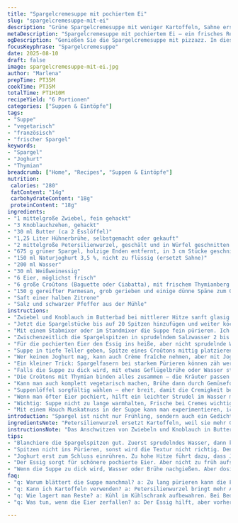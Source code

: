 ```yaml
---
title: "Spargelcremesuppe mit pochiertem Ei"
slug: "spargelcremesuppe-mit-ei"
description: "Grüne Spargelcremesuppe mit weniger Kartoffeln, Sahne ersetzt durch Joghurt und extra Croûtons mit frischem Thymian. Zwiebeln und Knoblauch angeschwitzt, dann Hühnerbrühe und Sellerie hinzugefügt, Spargelstücke bis kurz gar gekocht. Suppe püriert, durch ein Sieb gestrichen, damit samtig. Spargelköpfe extra geblancht, pochierte Eier mit Essig, cremige Joghurtsuppe, würziger Parmesan sorgt für Tiefe. Perfekte Textur durch Kontrolle der Garzeit und Hitzeregulierung. Würzig, cremig, mit knackigen Croutons und einem Hauch Zitrone als Twist."
metaDescription: "Spargelcremesuppe mit pochiertem Ei – ein frisches Rezept voller Aromen. Perfekte Kombination von cremiger Suppe und knackigen Croûtons."
ogDescription: "Genießen Sie die Spargelcremesuppe mit pizzazz. In dieser himmlischen Suppe trifft frischer Spargel auf die Leichtigkeit von Joghurt und das Aroma von Thymian."
focusKeyphrase: "Spargelcremesuppe"
date: 2025-08-10
draft: false
image: spargelcremesuppe-mit-ei.jpg
author: "Marlena"
prepTime: PT35M
cookTime: PT35M
totalTime: PT1H10M
recipeYield: "6 Portionen"
categories: ["Suppen & Eintöpfe"]
tags:
- "Suppe"
- "vegetarisch"
- "französisch"
- "frischer Spargel"
keywords:
- "Spargel"
- "Joghurt"
- "Thymian"
breadcrumb: ["Home", "Recipes", "Suppen & Eintöpfe"]
nutrition: 
 calories: "280"
 fatContent: "14g"
 carbohydrateContent: "18g"
 proteinContent: "18g"
ingredients:
- "1 mittelgroße Zwiebel, fein gehackt"
- "3 Knoblauchzehen, gehackt"
- "30 ml Butter (ca 2 Esslöffel)"
- "1,25 Liter Hühnerbrühe, selbstgemacht oder gekauft"
- "2 mittelgroße Petersilienwurzel, geschält und in Würfel geschnitten (ersetzt Kartoffeln)"
- "675 g grüner Spargel, holzige Enden entfernt, in 3 cm Stücke geschnitten (Spargelspitzen separat lassen)"
- "150 ml Naturjoghurt 3,5 %, nicht zu flüssig (ersetzt Sahne)"
- "200 ml Wasser"
- "30 ml Weißweinessig"
- "6 Eier, möglichst frisch"
- "6 große Croûtons (Baguette oder Ciabatta), mit frischem Thymianberg grob bestreut und geröstet"
- "150 g gereifter Parmesan, grob gerieben und einige dünne Späne zum Garnieren"
- "Saft einer halben Zitrone"
- "Salz und schwarzer Pfeffer aus der Mühle"
instructions:
- "Zwiebel und Knoblauch im Butterbad bei mittlerer Hitze sanft glasig dünsten, nicht zu braun werden lassen, sonst bitter. Geduld zahlt sich aus. Dann die Brühe, Wasser und Petersilienwurzelwürfel dazu, kräftig aufkochen. Blubbern lassen, bis die Wurzel weich, aber nicht zerfallen ist; mit der Gabel prüfen."
- "Jetzt die Spargelstücke bis auf 20 Spitzen hinzufügen und weiter köcheln lassen. In etwa 8 Minuten sollten sie zart, aber immer noch bissfest sein. Achtung, keine Schwäche zeigen, sonst wird die Suppe wässrig."
- "Mit einem Stabmixer oder im Standmixer die Suppe fein pürieren. Ich streiche sie gern durch ein feines Sieb, das macht die Textur richtig elegant und vermeidet die Fasern der Spargel. Dann Joghurt und Parmesan einrühren, nicht mehr kochen lassen, sonst gerinnt der Joghurt. Abschmecken mit Salz, Pfeffer und einem Spritzer Zitronensaft."
- "Zwischenzeitlich die Spargelspitzen in sprudelndem Salzwasser 2 bis 3 Minuten blanchieren. Es muss noch knackig sein, aber angenehm zart. Anschließend sofort in Eiswasser abschrecken – so bleiben Farbe und Biss erhalten."
- "Für die pochierten Eier den Essig ins heiße, aber nicht sprudelnde Wasser geben. Drei Eier nacheinander vorsichtig in kleinen Schälchen aufschlagen und sofort ins Wasser gleiten lassen, damit sie ihre Form behalten. Ca 3 Minuten für weiche, leicht fließende Eigelbe. Mit einem Schaumlöffel vorsichtig herausnehmen und auf Küchenpapier abtropfen lassen."
- "Suppe in tiefe Teller geben, Spitze eines Croûtons mittig platzieren. Ei sanft drauflegen, mit Spargelspitzen und Parmesanchips garnieren. Frischer Thymian kann noch ein bisschen Aroma geben."
- "Wer keinen Joghurt mag, kann auch Crème fraîche nehmen, aber mit Joghurt bekommt man eine frische Note. Petersilienwurzel gibt mehr Eigengeschmack als Kartoffel. Zitrone gibt die richtige Säure, der Essig beim Eier pochieren sorgt für gute Form, aber nicht übertreiben."
- "Ein kleiner Trick: Spargelfasern bei starkem Pürieren können zäh werden. Deswegen erst mixen, dann sieben! Und beim Pochieren die Eier nicht zu früh aufschlagen, sonst verläuft das Weiße."
- "Falls die Suppe zu dick wird, mit etwas Geflügelbrühe oder Wasser strecken, immer nur wenig, sonst verliert sie ihren Geschmack. Nachwürzen zuletzt, Parmesan gibt Salz ab."
- "Die Croûtons mit Thymian binden alles zusammen – die Kräuter passen toll zu Spargel. Rösten auf Mittelhitze, nicht zu dunkel, sonst wirds bitter und zerstört den Geschmack."
- "Kann man auch komplett vegetarisch machen, Brühe dann durch Gemüsefond ersetzen, Parmesan bleibt, viel Geschmack aus der Petersilienwurzel & Kräutern."
- "Suppenlöffel sorgfältig wählen – eher breit, damit die Cremigkeit besser zur Geltung kommt."
- "Wenn man öfter Eier pochiert, hilft ein leichter Strudel im Wasser mit dem Kochlöffel, Eier bleiben kompakter. Der Essig ist nicht nur für die Form, sondern mildert auch den Geruch ab."
- "Wichtig: Suppe nicht zu lange warmhalten, Frische bei Cremes wichtig, durchziehen lassen verliert Aroma und Farbe."
- "Mit einem Hauch Muskatnuss in der Suppe kann man experimentieren, ich nehme immer ganz wenig – mehr als 1 Prise ruiniert das feine Spargelaroma."
introduction: "Spargel ist nicht nur Frühling, sondern auch ein Gedicht in der Suppe. Dieses Rezept habe ich mehrfach variiert, weil zu viel Kartoffel die Frische killt und zu dick macht. Ich tauschte das Durchgaren gegen leichteres Dämpfen der Spitzen – die braucht die Suppe separat für Frische und Textur. Und durch Joghurt statt Sahne wird alles leichter, bekommt eine leichte Säure, ohne zu sauer zu sein. Pochierte Eier dazu sind kein Hexenwerk, wenn man den Essig nicht vergisst und auf richtiges Wasser achtet. Croûtons mit Thymian bringen Knusprigkeit und das gewisse Etwas. Ich empfehle den Parmesan grob zu reiben, so bleibt noch etwas Biss und Aroma. Dieses Gericht verlangt nach Kontrolle – Zwischendurch kochen, probieren und nicht blind nach Zeit. Meistens entscheidet das Richtige Gefühl, das du bekommst, wenn das Gemüse perfekt gegart ist. Wer die Suppe sieben will, bekommt ein seidiges Erlebnis. Wer eher rustic mag, lässt die Fasern drin – mit dem extra Biss von Spargelspitzen und geröstetem Brot ein kleines Fest auf dem Teller."
ingredientsNote: "Petersilienwurzel ersetzt Kartoffeln, weil sie mehr Geschmack gibt und die Suppe nicht so langweilig macht. Joghurt statt Sahne bringt frische Säure und Körper, aber nicht zu fettig. Wenn kein Joghurt da ist, Crème fraîche oder Schmand geht auch. Die Spargelspitzen extra blanchieren und kalt abschrecken, damit Farbe und Struktur bleiben, nicht in der Suppe weichkochen – oft übersehen. Der Essig im Kochwasser sorgt für ein schönes Eiweiß, das nicht zerlaufen will; ein wichtiger Kniff bei pochierten Eiern. Parmesan nicht direkt in der heißen Suppe zu lange stehen lassen, sonst verliert er Aroma und wird zäh. Frischer Thymian auf den Croûtons bringt etwas Erdiges und macht die Suppe interessant. Die Qualität des Parmesans beeinflusst das Endergebnis stark – lieber guten, gereiften nehmen. Wasser kann man auch durch Weißwein ersetzen für extra Aroma, aber Vorsicht bei der Säurebilanz."
instructionsNote: "Das Anschwitzen von Zwiebeln und Knoblauch in Butter: Nicht mehr als 5 Minuten, glasig, aufpassen dass nichts bräunt oder verbrennt – sonst bitter. Gemüsewürfel zuerst garen, dann Spargel kurz geben und nicht zerkochen. Pürieren mit Mixer; nicht zu lange, sonst wird Suppe faserig und klebt im Hals. Sieb nach Wunsch – macht sie eleganter. Joghurt erst am Ende einrühren, dann kurze Hitze. Spargelspitzen blanchieren, sofort in Eiswasser – Farberhalt und knackig. Beim Eier pochieren auf zimmertemperierte Eier achten, sonst gerinnt Eiklar. Essig aufs richtige Maß bringen, Schleier daran: zu viel macht Geschmackssache. Eier einzeln vorsichtig einschwimmen lassen. Nicht zu faule Eier sonst verlaufen sie. Croûtons mit frischem Thymian in einer Pfanne oder Ofen rösten, dabei ständig wenden. Suppe heiß servieren, nicht warm halten. Muskatnebel jeden Übermut im Gericht. Zitronensaft ist das letzte Highlight für Frische, am Ende oder auf dem Teller leicht träufeln. Alles in der richtigen Reihenfolge vorbereiten, Suppe warmhalten auf kleiner Flamme, behutsames Arbeiten und genaue Kontrolle gilt. Kleine Tricks aus der Praxis heben auch einfache Zutaten auf ein anderes Niveau."
tips:
- "Blanchiere die Spargelspitzen gut. Zuerst sprudelndes Wasser, dann knackig kochen. Eiswasser zum Schockieren bereit halten. Schockieren bewahrt die Farbe."
- "Spitzen nicht ins Pürieren, sonst wird die Textur nicht richtig. Denke daran – Sieb macht einen Welt der Unterschiede. Zart und samtig bleibt die Suppe."
- "Joghurt erst zum Schluss einrühren. Zu hohe Hitze führt dazu, dass Joghurt gerinnt. Beachte diese Feinheiten. Die richtige Balance ist entscheidend für die Cremigkeit."
- "Der Essig sorgt für schönere pochierte Eier. Aber nicht zu früh aufschlagen. Achte auf Temperatur. Zimmertemperatur hält das Eiweiß kompakt."
- "Wenn die Suppe zu dick wird, Wasser oder Brühe nachgießen. Aber dosiere! Zu viel macht sie wässrig und schmeckt nicht mehr. Immer dem Geschmack folgen."
faq:
- "q: Warum blättert die Suppe manchmal? a: Zu lang pürieren kann die Fasern zäh machen. Siebe; das hilft. Joghurt nicht zu lange warm halten."
- "q: Kann ich Kartoffeln verwenden? a: Petersilienwurzel bringt mehr Aroma. Kartoffeln machen die Suppe schwerer. Vermeide das – sauf das Gefühl."
- "q: Wie lagert man Reste? a: Kühl im Kühlschrank aufbewahren. Bei Bedarf leicht aufwärmen, aber nicht zu lange. Achte auf die Konsistenz."
- "q: Was tun, wenn die Eier zerfallen? a: Der Essig hilft, aber vorher zimmertemperierte Eier verwenden. Auf das richtige Wasserlevel achten."

---
```

